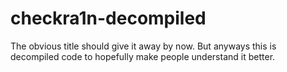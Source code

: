 # checkra1n-decompiled
The obvious title should give it away by now. But anyways this is decompiled code to hopefully make people understand it better.
